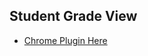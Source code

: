 ## Student Grade View

- [Chrome Plugin Here](https://chrome.google.com/webstore/detail/tiyo-student-grade-view/ajajiailjfdcodjchlhjnbbodanaeapi)
